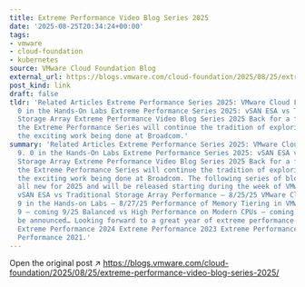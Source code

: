 ```yaml
---
title: Extreme Performance Video Blog Series 2025
date: '2025-08-25T20:34:24+00:00'
tags:
- vmware
- cloud-foundation
- kubernetes
source: VMware Cloud Foundation Blog
external_url: https://blogs.vmware.com/cloud-foundation/2025/08/25/extreme-performance-video-blog-series-2025/
post_kind: link
draft: false
tldr: 'Related Articles Extreme Performance Series 2025: VMware Cloud Foundation 9.
  0 in the Hands-On Labs Extreme Performance Series 2025: vSAN ESA vs Traditional
  Storage Array Extreme Performance Video Blog Series 2025 Back for a fifth year,
  the Extreme Performance Series will continue the tradition of exploring some of
  the exciting work being done at Broadcom.'
summary: 'Related Articles Extreme Performance Series 2025: VMware Cloud Foundation
  9. 0 in the Hands-On Labs Extreme Performance Series 2025: vSAN ESA vs Traditional
  Storage Array Extreme Performance Video Blog Series 2025 Back for a fifth year,
  the Extreme Performance Series will continue the tradition of exploring some of
  the exciting work being done at Broadcom. The following series of blog posts is
  all new for 2025 and will be released starting during the week of VMware Explore.
  vSAN ESA vs Traditional Storage Array Performance – 8/25/25 VMware Cloud Foundation
  9 in the Hands-on Labs – 8/27/25 Performance of Memory Tiering in VMware Cloud Foundation
  9 – coming 9/25 Balanced vs High Performance on Modern CPUs – coming 9/25 More to
  be announced… Looking forward to a great year of extreme performance! Previous years:
  Extreme Performance 2024 Extreme Performance 2023 Extreme Performance 2022 Extreme
  Performance 2021.'
---
```

Open the original post ↗ https://blogs.vmware.com/cloud-foundation/2025/08/25/extreme-performance-video-blog-series-2025/
